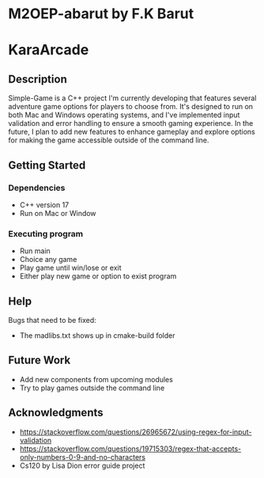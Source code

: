 # M2OEP-abarut by F.K Barut

# KaraArcade

## Description

Simple-Game is a C++ project I'm currently developing that features several adventure game options for players to choose from. It's designed to run on both Mac and Windows operating systems, and I've implemented input validation and error handling to ensure a smooth gaming experience. In the future, I plan to add new features to enhance gameplay and explore options for making the game accessible outside of the command line.

## Getting Started

### Dependencies

* C++ version 17
* Run on Mac or Window

### Executing program

* Run main
* Choice any game
* Play game until win/lose or exit
* Either play new game or option to exist program

## Help

Bugs that need to be fixed:

* The madlibs.txt shows up in cmake-build folder

## Future Work

* Add new components from upcoming modules
* Try to play games outside the command line

## Acknowledgments

* https://stackoverflow.com/questions/26965672/using-regex-for-input-validation
* https://stackoverflow.com/questions/19715303/regex-that-accepts-only-numbers-0-9-and-no-characters
* Cs120 by Lisa Dion error guide project


